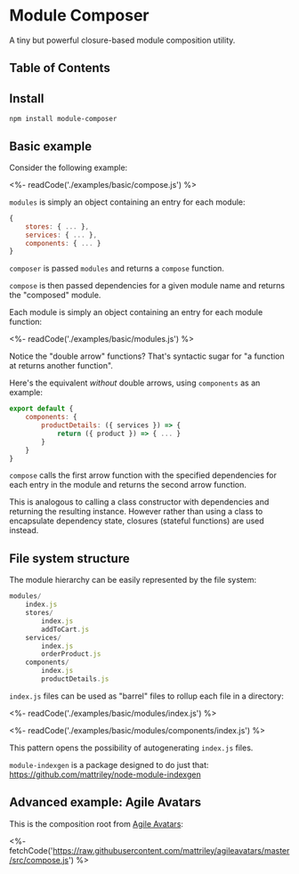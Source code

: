 # Module Composer

A tiny but powerful closure-based module composition utility.

## Table of Contents

<!-- START doctoc generated TOC please keep comment here to allow auto update -->
<!-- DON'T EDIT THIS SECTION, INSTEAD RE-RUN doctoc TO UPDATE -->
<!-- END doctoc generated TOC please keep comment here to allow auto update -->

## Install

```
npm install module-composer
```

## Basic example

Consider the following example:

<%- readCode('./examples/basic/compose.js') %>

`modules` is simply an object containing an entry for each module:

```js
{
    stores: { ... },
    services: { ... },
    components: { ... }
}
```

`composer` is passed `modules` and returns a `compose` function.

`compose` is then passed dependencies for a given module name and returns the "composed" module.

Each module is simply an object containing an entry for each module function:

<%- readCode('./examples/basic/modules.js') %>

Notice the "double arrow" functions? That's syntactic sugar for "a function at returns another function".

Here's the equivalent _without_ double arrows, using `components` as an example:

```js
export default {
    components: {
        productDetails: ({ services }) => {
            return ({ product }) => { ... }
        }
    }
}
```

`compose` calls the first arrow function with the specified dependencies for each entry in the module and returns the second arrow function.

This is analogous to calling a class constructor with dependencies and returning the resulting instance. However rather than using a class to encapsulate dependency state, closures (stateful functions) are used instead.

## File system structure

The module hierarchy can be easily represented by the file system:

```js
modules/
    index.js
    stores/
        index.js
        addToCart.js        
    services/
        index.js
        orderProduct.js        
    components/
        index.js
        productDetails.js        
```

`index.js` files can be used as "barrel" files to rollup each file in a directory:

<%- readCode('./examples/basic/modules/index.js') %>

<%- readCode('./examples/basic/modules/components/index.js') %>

This pattern opens the possibility of autogenerating `index.js` files.

`module-indexgen` is a package designed to do just that: https://github.com/mattriley/node-module-indexgen

<!--
## Generating Mermaid diagrams

[Mermaid](https://mermaid-js.github.io) is a tool for creating diagrams and visualizations using text and code.

<%- moduleGraph('./examples/basic/compose.js') %>

-->

## Advanced example: Agile Avatars

This is the composition root from [Agile Avatars](https://agileavatars.com):

<%- fetchCode('https://raw.githubusercontent.com/mattriley/agileavatars/master/src/compose.js') %>
